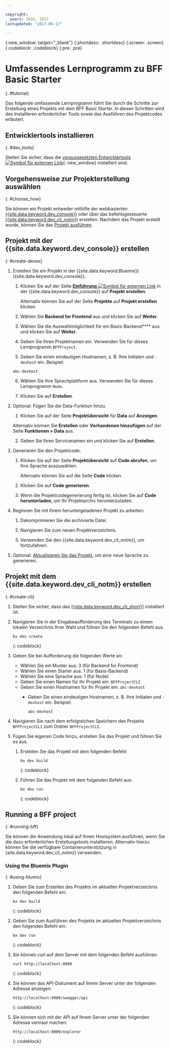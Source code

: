 ```yaml
---

copyright:
  years: 2016, 2017
lastupdated: "2017-06-12"

---
```

{:new_window: target="_blank"}
{:shortdesc: .shortdesc}
{:screen: .screen}
{:codeblock: .codeblock}
{:pre: .pre}

# Umfassendes Lernprogramm zu BFF Basic Starter
{: #tutorial}

Das folgende umfassende Lernprogramm führt Sie durch die Schritte zur Erstellung eines Projekts mit dem BFF Basic Starter. In diesen Schritten wird das Installieren erforderlicher Tools sowie das Ausführen des Projektcodes erläutert. 


## Entwicklertools installieren
{: #dev_tools}

Stellen Sie sicher, dass die [vorausgesetzten Entwicklertools ![Symbol für externen Link](../icons/launch-glyph.svg "Symbol für externen Link")](get_code.html#prereq-dev-tools "Symbol für externen Link"){: new_window} installiert sind.


## Vorgehensweise zur Projekterstellung auswählen
{: #choose_how}

Sie können ein Projekt entweder mithilfe der webbasierten [{{site.data.keyword.dev_console}}](#create-devex) oder über das befehlsgesteuerte [{{site.data.keyword.dev_cli_notm}}](#create-cli) erstellen. Nachdem das Projekt erstellt wurde, können Sie das [Projekt ausführen](#running-bff). 


## Projekt mit der {{site.data.keyword.dev_console}} erstellen
{: #create-devex}

1. Erstellen Sie ein Projekt in der {{site.data.keyword.Bluemix}} {{site.data.keyword.dev_console}}.

	1. Klicken Sie auf der Seite [**Einführung** ![Symbol für externen Link](../icons/launch-glyph.svg " Symbol für externen Link")](https://console.ng.bluemix.net/developer/getting-started/ " Symbol für externen Link") in der {{site.data.keyword.dev_console}} auf **Projekt erstellen**.

		Alternativ können Sie auf der Seite **Projekte** auf **Projekt erstellen** klicken.

	2. Wählen Sie **Backend for Frontend** aus und klicken Sie auf **Weiter**.

	3. Wählen Sie die Auswahlmöglichkeit für ein Basis-Backend**** aus und klicken Sie auf **Weiter**.

	4. Geben Sie Ihren Projektnamen ein. Verwenden Sie für dieses Lernprogramm `BFFProject`.   

	5. Geben Sie einen eindeutigen Hostnamen, z. B. Ihre Initialen und `-devhost` ein. Beispiel: 
	
	 ```
	 abc-devhost
	 ``` 

	6. Wählen Sie Ihre Sprachplattform aus. Verwenden Sie für dieses Lernprogramm `Node`.
   
	7. Klicken Sie auf **Erstellen**.

2. Optional: Fügen Sie die Data-Funktion hinzu.

	1. Klicken Sie auf der Seite **Projektübersicht** für **Data** auf **Anzeigen**.

      Alternativ können Sie **Erstellen** oder **Vorhandenen hinzufügen** auf der Seite **Funktionen > Data** aus.

   2. Geben Sie Ihren Servicenamen ein und klicken Sie auf **Erstellen**.

3. Generieren Sie den Projektcode:

	1. Klicken Sie auf der Seite **Projektübersicht** auf **Code abrufen**, um Ihre Sprache auszuwählen.
   
		Alternativ können Sie auf die Seite **Code** klicken.
      
	2. Klicken Sie auf **Code generieren**.
   
	3. Wenn die Projektcodegenerierung fertig ist, klicken Sie auf **Code herunterladen**, um Ihr Projektarchiv herunterzuladen.

4. Beginnen Sie mit Ihrem heruntergeladenen Projekt zu arbeiten:

	1. Dekomprimieren Sie die archivierte Datei.
	
	2. Navigieren Sie zum neuen Projektverzeichnis.
	
	3. Verwenden Sie den {{site.data.keyword.dev_cli_notm}}, um fortzufahren.

5. Optional: [Aktualisieren Sie das Projekt](project_overview_page.html#update_language), um eine neue Sprache zu generieren.


## Projekt mit dem {{site.data.keyword.dev_cli_notm}} erstellen
{: #create-cli}

1. Stellen Sie sicher, dass das [{{site.data.keyword.dev_cli_short}}](dev_cli.html) installiert ist.

2. Navigieren Sie in der Eingabeaufforderung des Terminals zu einem lokalen Verzeichnis Ihrer Wahl und führen Sie den folgenden Befehl aus.
  
	```
	bx dev create
	```
	{: codeblock}
	
3. Geben Sie bei Aufforderung die folgenden Werte an:

	* Wählen Sie ein Muster aus: 3 (für Backend for Frontend)
	* Wählen Sie einen Starter aus: 1 (für Basis-Backend)
	* Wählen Sie eine Sprache aus: 1 (für Node)
	* Geben Sie einen Namen für Ihr Projekt ein: `BFFProjectCLI`
	* Geben Sie einen Hostnamen für Ihr Projekt ein: `abc-devhost`
	  * Geben Sie einen eindeutigen Hostnamen, z. B. Ihre Initialen und `-devhost` ein. Beispiel: 
	
	     ```
	     abc-devhost
	     ```
	  
4. Navigieren Sie nach dem erfolgreichen Speichern des Projekts `BFFProjectCLI` zum Ordner `BFFProjectCLI`.

5. Fügen Sie eigenen Code hinzu, erstellen Sie das Projekt und führen Sie es aus.
 
	1. Erstellen Sie das Projekt mit dem folgenden Befehl: 

		```
		bx dev build
		```
		{: codeblock}
		 
	2. Führen Sie das Projekt mit dem folgenden Befehl aus:

 		```
		bx dev run
		```
		{: codeblock}


## Running a BFF project
{: #running-bff}

Sie können die Anwendung lokal auf Ihrem Hostsystem ausführen, wenn Sie die dazu erforderlichen Erstellungstools installieren. Alternativ hierzu können Sie die verfügbare Containerunterstützung in {site.data.keyword.dev_cli_notm}} verwenden.

### Using the Bluemix Plugin
{: #using-blumix}

1. Geben Sie zum Erstellen des Projekts im aktuellen Projektverzeichnis den folgenden Befehl ein:

   ```
   bx dev build
   ```
   {: codeblock}

2. Geben Sie zum Ausführen des Projekts im aktuellen Projektverzeichnis den folgenden Befehl ein:

   ```
   bx dev run
   ```
   {: codeblock}

3. Sie können curl auf dem Server mit dem folgenden Befehl ausführen:

   ```
   curl http://localhost:8080
   ```
   {: codeblock}

4. Sie können das API-Dokument auf Ihrem Server unter der folgenden Adresse anzeigen:

   ```
   http://localhost:8080/swagger/api
   ```
   {: codeblock}

5. Sie können sich mit der API auf Ihrem Server unter der folgenden Adresse vertraut machen:

   ```
   http://localhost:8080/explorer
   ```
   {: codeblock}
